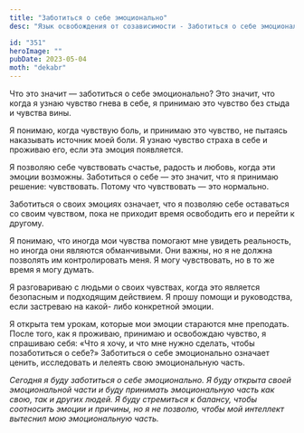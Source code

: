 ```yaml
---
title: "Заботиться о себе эмоционально"
desc: "Язык освобождения от созависимости - Заботиться о себе эмоционально"

id: "351"
heroImage: ""
pubDate: 2023-05-04
moth: "dekabr"
---
```


Что это значит — заботиться о себе эмоционально? Это значит, что когда я узнаю
чувство гнева в себе, я принимаю это чувство без стыда и чувства вины.

Я понимаю, когда чувствую боль, и принимаю это чувство, не пытаясь наказывать
источник моей боли. Я узнаю чувство страха в себе и проживаю его, если эта
эмоция появляется.

Я позволяю себе чувствовать счастье, радость и любовь, когда эти эмоции
возможны. Заботиться о себе — это значит, что я принимаю решение: чувствовать.
Потому что чувствовать — это нормально.

Заботиться о своих эмоциях означает, что я позволяю себе оставаться со своим
чувством, пока не приходит время освободить его и перейти к другому.

Я понимаю, что иногда мои чувства помогают мне увидеть реальность, но иногда
они являются обманчивыми. Они важны, но я не должна позволять им
контролировать меня. Я могу чувствовать, но в то же время я могу думать.

Я разговариваю с людьми о своих чувствах, когда это является безопасным и
подходящим действием. Я прошу помощи и руководства, если застреваю на какой-
либо конкретной эмоции.

Я открыта тем урокам, которые мои эмоции стараются мне преподать. После того,
как я проживаю, принимаю и освобождаю чувство, я спрашиваю себя: «Что я хочу,
и что мне нужно сделать, чтобы позаботиться о себе?» Заботиться о себе
эмоционально означает ценить, исследовать и лелеять свою эмоциональную часть.

_Сегодня_ _я_ _буду_ _заботиться_ _о_ _себе_ _эмоционально._ _Я_ _буду_
_открыта_ _своей_ _эмоциональной_ _части_ _и_ _буду_ _принимать_
_эмоциональную_ _часть_ _как_ _свою,_ _так_ _и_ _других_ _людей._ _Я_ _буду_
_стремиться_ _к_ _балансу,_ _чтобы_ _соотносить_ _эмоции_ _и_ _причины,_ _но_
_я_ _не_ _позволю,_ _чтобы_ _мой_ _интеллект_ _вытеснил_ _мою_ _эмоциональную_
_часть._
